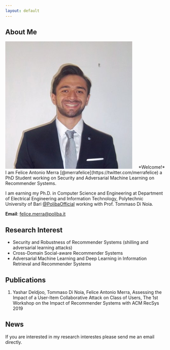 ```yaml
---
layout: default
---
```


## About Me

<img class="profile-picture" src="profile.jpg">
&nbsp;
&nbsp;
*Welcome!* I am Felice Antonio Merra [@merrafelice](https://twitter.com/merrafelice) a PhD Student working on Security and Adversarial Machine Learning on Recommender Systems. 

I am earning my Ph.D. in Computer Science and Engineering at Department of Electrical Engineering and Information Technology, Polytechnic University of Bari [@PolibaOfficial](https://twitter.com/PolibaOfficial) working with Prof. Tommaso Di Noia. 

**Email**: [felice.merra@poliba.it](mailto:felice.merra@poliba.it)


## Research Interest

* Security and Robustness of Recommender Systems (shilling and adversarial learning attacks)
* Cross-Domain Social-aware Recommender Systems
* Adversarial Machine Learning and Deep Learning in Information Retrieval and Recommender Systems

## Publications

1. Yashar Deldjoo, Tommaso Di Noia, Felice Antonio Merra, Assessing the Impact of a User-Item Collaborative Attack on Class of Users, The 1st Workshop on the Impact of Recommender Systems with ACM RecSys 2019

## News
If you are interested in my research interestes please send me an email directly.
